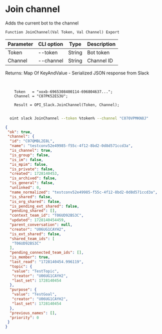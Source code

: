 ﻿---
sidebar_position: 9
---

# Join channel
 Adds the current bot to the channel



`Function JoinChannel(Val Token, Val Channel) Export`

  | Parameter | CLI option | Type | Description |
  |-|-|-|-|
  | Token | --token | String | Bot token |
  | Channel | --channel | String | Channel ID |

  
  Returns:  Map Of KeyAndValue - Serialized JSON response from Slack

<br/>




```bsl title="Code example"
    Token   = "xoxb-6965308400114-696804637...";
    Channel = "C07PK52ES3U";

    Result = OPI_Slack.JoinChannel(Token, Channel);
```



```sh title="CLI command example"
    
  oint slack JoinChannel --token %token% --channel "C070VPMKN8J"

```

```json title="Result"
{
 "ok": true,
 "channel": {
  "id": "C07QMBL2E8L",
  "name": "testconv52e49985-f55c-4f12-8bd2-0d8d571ccd3a",
  "is_channel": true,
  "is_group": false,
  "is_im": false,
  "is_mpim": false,
  "is_private": false,
  "created": 1728140453,
  "is_archived": false,
  "is_general": false,
  "unlinked": 0,
  "name_normalized": "testconv52e49985-f55c-4f12-8bd2-0d8d571ccd3a",
  "is_shared": false,
  "is_org_shared": false,
  "is_pending_ext_shared": false,
  "pending_shared": [],
  "context_team_id": "T06UD92BS3C",
  "updated": 1728140454459,
  "parent_conversation": null,
  "creator": "U06UG1CAYH2",
  "is_ext_shared": false,
  "shared_team_ids": [
   "T06UD92BS3C"
  ],
  "pending_connected_team_ids": [],
  "is_member": true,
  "last_read": "1728140454.996119",
  "topic": {
   "value": "TestTopic",
   "creator": "U06UG1CAYH2",
   "last_set": 1728140454
  },
  "purpose": {
   "value": "TestGoal",
   "creator": "U06UG1CAYH2",
   "last_set": 1728140454
  },
  "previous_names": [],
  "priority": 0
 }
}
```
